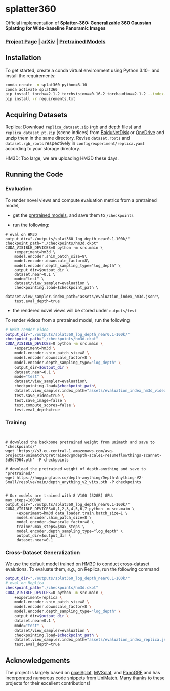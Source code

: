 # splatter360

<!-- Splatter-360: Generalizable 360$^{\circ}$ Gaussian Splatting for Wide-baseline Panoramic Images -->
Official implementation of **Splatter-360: Generalizable 360 Gaussian Splatting for Wide-baseline Panoramic Images**

<!-- Authors: [Yuedong Chen](https://donydchen.github.io/), [Haofei Xu](https://haofeixu.github.io/), [Chuanxia Zheng](https://chuanxiaz.com/), [Bohan Zhuang](https://bohanzhuang.github.io/), [Marc Pollefeys](https://people.inf.ethz.ch/marc.pollefeys/), [Andreas Geiger](https://www.cvlibs.net/), [Tat-Jen Cham](https://personal.ntu.edu.sg/astjcham/) and [Jianfei Cai](https://jianfei-cai.github.io/). -->

### [Project Page](https://3d-aigc.github.io/Splatter-360/) | [arXiv]() | [Pretrained Models](https://drive.google.com/file/d/1v3JVll12F9ReQ71bWLnz_ca9Xd2wEnhD/view?usp=drive_link) 

<!-- https://github.com/donydchen/mvsplat/assets/5866866/c5dc5de1-819e-462f-85a2-815e239d8ff2 -->

## Installation

To get started, create a conda virtual environment using Python 3.10+ and install the requirements:

```bash
conda create -n splat360 python=3.10
conda activate splat360
pip install torch==2.1.2 torchvision==0.16.2 torchaudio==2.1.2 --index-url https://download.pytorch.org/whl/cu118
pip install -r requirements.txt
```

## Acquiring Datasets

Replica: Download `replica_dataset.zip` (rgb and depth files) and `replica_dataset_pt.zip` (scene indices) from [BaiduNetDisk](https://pan.baidu.com/s/1_GWfDn3XfNffZNvXoJUZ9Q?pwd=bair) or [OneDrive](https://1drv.ms/f/c/3e01a23b343bc186/EpTo7XbTMNhAsJNAu7pxsS8BPtHjq8v0prpc6aXN6Hid4g?e=6W62sq) and unzip them in the same directory. Revise `dataset.roots` and `dataset.rgb_roots` respectively in `config/experiment/replica.yaml` according to your storage directory.

HM3D: Too large, we are uploading HM3D these days.



<!-- ### RealEstate10K and ACID

Our MVSplat uses the same training datasets as pixelSplat. Below we quote pixelSplat's [detailed instructions](https://github.com/dcharatan/pixelsplat?tab=readme-ov-file#acquiring-datasets) on getting datasets.

> pixelSplat was trained using versions of the RealEstate10k and ACID datasets that were split into ~100 MB chunks for use on server cluster file systems. Small subsets of the Real Estate 10k and ACID datasets in this format can be found [here](https://drive.google.com/drive/folders/1joiezNCyQK2BvWMnfwHJpm2V77c7iYGe?usp=sharing). To use them, simply unzip them into a newly created `datasets` folder in the project root directory.

> If you would like to convert downloaded versions of the Real Estate 10k and ACID datasets to our format, you can use the [scripts here](https://github.com/dcharatan/real_estate_10k_tools). Reach out to us (pixelSplat) if you want the full versions of our processed datasets, which are about 500 GB and 160 GB for Real Estate 10k and ACID respectively.

### DTU (For Testing Only)

* Download the preprocessed DTU data [dtu_training.rar](https://drive.google.com/file/d/1eDjh-_bxKKnEuz5h-HXS7EDJn59clx6V/view).
* Convert DTU to chunks by running `python src/scripts/convert_dtu.py --input_dir PATH_TO_DTU --output_dir datasets/dtu`
* [Optional] Generate the evaluation index by running `python src/scripts/generate_dtu_evaluation_index.py --n_contexts=N`, where N is the number of context views. (For N=2 and N=3, we have already provided our tested version under `/assets`.)
 -->
## Running the Code

### Evaluation

To render novel views and compute evaluation metrics from a pretrained model,

* get the [pretrained models](https://drive.google.com/file/d/1v3JVll12F9ReQ71bWLnz_ca9Xd2wEnhD/view?usp=drive_link), and save them to `/checkpoints`

* run the following:

```
# eval on HM3D
output_dir="./outputs/splat360_log_depth_near0.1-100k/"
checkpoint_path="./checkpoints/hm3d.ckpt"
CUDA_VISIBLE_DEVICES=0 python -m src.main \
    +experiment=hm3d \
    model.encoder.shim_patch_size=8\
    model.encoder.downscale_factor=8\
    model.encoder.depth_sampling_type="log_depth" \
    output_dir=$output_dir \
    dataset.near=0.1 \
    mode="test" \
    dataset/view_sampler=evaluation \
    checkpointing.load=$checkpoint_path \
    dataset.view_sampler.index_path="assets/evaluation_index_hm3d.json"\
    test.eval_depth=true

```

* the rendered novel views will be stored under `outputs/test`

To render videos from a pretrained model, run the following

```bash
# HM3D render video
output_dir="./outputs/splat360_log_depth_near0.1-100k/"
checkpoint_path="./checkpoints/hm3d.ckpt"
CUDA_VISIBLE_DEVICES=0 python -m src.main \
    +experiment=hm3d \
    model.encoder.shim_patch_size=8 \
    model.encoder.downscale_factor=8 \
    model.encoder.depth_sampling_type="log_depth" \
    output_dir=$output_dir \
    dataset.near=0.1 \
    mode="test" \
    dataset/view_sampler=evaluation\ 
    checkpointing.load=$checkpoint_path\
    dataset.view_sampler.index_path="assets/evaluation_index_hm3d_video.json" \
    test.save_video=true \
    test.save_image=false \
    test.compute_scores=false \
    test.eval_depth=true
```
### Training

```


# download the backbone pretrained weight from unimath and save to 'checkpoints/'
wget 'https://s3.eu-central-1.amazonaws.com/avg-projects/unimatch/pretrained/gmdepth-scale1-resumeflowthings-scannet-5d9d7964.pth' -P checkpoints

# download the pretrained weight of depth-anything and save to 'pretrained/'
wget https://huggingface.co/depth-anything/Depth-Anything-V2-Small/resolve/main/depth_anything_v2_vits.pth -P checkpoints


# Our models are trained with 8 V100 (32GB) GPU.
max_steps=100000
output_dir="./outputs/splat360_log_depth_near0.1-100k/"
CUDA_VISIBLE_DEVICES=0,1,2,3,4,5,6,7 python -m src.main \
     +experiment=hm3d data_loader.train.batch_size=1 \
     model.encoder.shim_patch_size=8 \
     model.encoder.downscale_factor=8 \
     trainer.max_steps=$max_steps \
     model.encoder.depth_sampling_type="log_depth" \
     output_dir=$output_dir \
     dataset.near=0.1
```
<!-- 
### Training

Run the following:

```bash
# download the backbone pretrained weight from unimath and save to 'checkpoints/'
wget 'https://s3.eu-central-1.amazonaws.com/avg-projects/unimatch/pretrained/gmdepth-scale1-resumeflowthings-scannet-5d9d7964.pth' -P checkpoints
# train mvsplat
python -m src.main +experiment=re10k data_loader.train.batch_size=14
```

Our models are trained with a single A100 (80GB) GPU. They can also be trained on multiple GPUs with smaller RAM by setting a smaller `data_loader.train.batch_size` per GPU. -->
<!-- 
### Ablations

We also provide a collection of our [ablation models](https://drive.google.com/drive/folders/14_E_5R6ojOWnLSrSVLVEMHnTiKsfddjU) (under folder 'ablations'). To evaluate them, *e.g.*, the 'base' model, run the following command

```bash
# Table 3: base
python -m src.main +experiment=re10k \
checkpointing.load=checkpoints/ablations/re10k_worefine.ckpt \
mode=test \
dataset/view_sampler=evaluation \
test.compute_scores=true \
wandb.name=abl/re10k_base \
model.encoder.wo_depth_refine=true 
``` -->

### Cross-Dataset Generalization

We use the default model trained on HM3D to conduct cross-dataset evalutions. To evaluate them, *e.g.*, on Replica, run the following command

```bash
output_dir="./outputs/splat360_log_depth_near0.1-100k/"
# eval on Replica
checkpoint_path="./checkpoints/hm3d.ckpt"
CUDA_VISIBLE_DEVICES=0 python -m src.main \
    +experiment=replica \
    model.encoder.shim_patch_size=8 \
    model.encoder.downscale_factor=8 \
    model.encoder.depth_sampling_type="log_depth" \
    output_dir=$output_dir \
    dataset.near=0.1 \
    mode="test" \
    dataset/view_sampler=evaluation \
    checkpointing.load=$checkpoint_path \
    dataset.view_sampler.index_path="assets/evaluation_index_replica.json"\
    test.eval_depth=true
```

<!-- **More running commands can be found at [more_commands.sh](more_commands.sh).** -->
<!-- 
## BibTeX

```bibtex
@article{chen2024mvsplat,
    title   = {MVSplat: Efficient 3D Gaussian Splatting from Sparse Multi-View Images},
    author  = {Chen, Yuedong and Xu, Haofei and Zheng, Chuanxia and Zhuang, Bohan and Pollefeys, Marc and Geiger, Andreas and Cham, Tat-Jen and Cai, Jianfei},
    journal = {arXiv preprint arXiv:2403.14627},
    year    = {2024},
}
``` -->

## Acknowledgements

The project is largely based on [pixelSplat](https://github.com/dcharatan/pixelsplat), [MVSplat](https://github.com/donydchen/mvsplat), and [PanoGRF](https://github.com/thucz/PanoGRF) and has incorporated numerous code snippets from [UniMatch](https://github.com/autonomousvision/unimatch). Many thanks to these projects for their excellent contributions!
